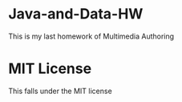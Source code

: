 # Java-and-Data-HW
This is my last homework of Multimedia Authoring 

# MIT License
This falls under the MIT license
